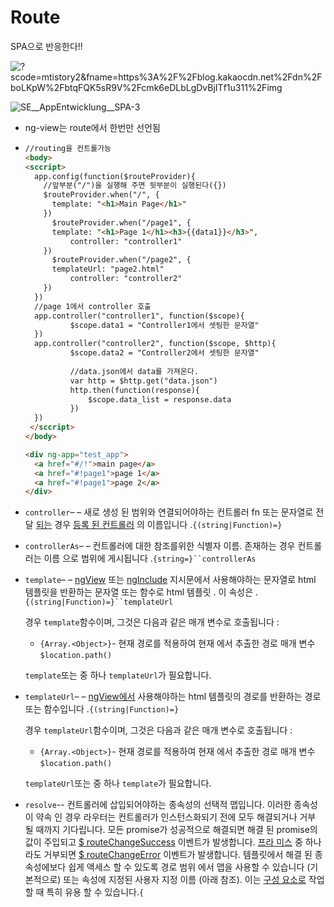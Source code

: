 # Route

SPA으로 반응한다!!

![?scode=mtistory2&fname=https%3A%2F%2Fblog.kakaocdn.net%2Fdn%2FboLKpW%2FbtqFQK5sR9V%2Fcmk6eDLbLgDvBjITf1u311%2Fimg](https://img1.daumcdn.net/thumb/R1280x0/?scode=mtistory2&fname=https%3A%2F%2Fblog.kakaocdn.net%2Fdn%2FboLKpW%2FbtqFQK5sR9V%2Fcmk6eDLbLgDvBjITf1u311%2Fimg.jpg)

![SE__AppEntwicklung__SPA-3](https://anexia.com/fileadmin/img/illustrations/SE__AppEntwicklung__SPA-3.svg)

- ng-view는 route에서 한번만 선언됨

- ```html
  //routing을 컨트롤가능
  <body>
  <sccript>
    app.config(function($routeProvider){
      //앞부분("/")을 실행해 주면 뒷부분이 실행된다({})
      $routeProvider.when("/", {
        template: "<h1>Main Page</h1>"
      })
    	$routeProvider.when("/page1", {
        template: "<h1>Page 1</h1><h3>{{data1}}</h3>",
    		controller: "controller1"
      })
    	$routeProvider.when("/page2", {
        templateUrl: "page2.html"
    		controller: "controller2"
      })
    })
    //page 1에서 controller 호출
    app.controller("controller1", function($scope){
    		$scope.data1 = "Controller1에서 셋팅한 문자열"
    })
    app.controller("controller2", function($scope, $http){
    		$scope.data2 = "Controller2에서 셋팅한 문자열"
    
    		//data.json에서 data를 가져온다.
    		var http = $http.get("data.json") 
    		http.then(function(response){
    			$scope.data_list = response.data
    		})
    })
   </sccript>
  </body>
  
  <div ng-app="test_app">
    <a href="#/!">main page</a>
  	<a href="#!page1">page 1</a>
    <a href="#!page1">page 2</a>
  </div>
  ```

  

- `controller`– – 새로 생성 된 범위와 연결되어야하는 컨트롤러 fn 또는 문자열로 전달 [되는](https://docs.angularjs.org/api/ng/type/angular.Module#controller) 경우 [등록 된 컨트롤러](https://docs.angularjs.org/api/ng/type/angular.Module#controller) 의 이름입니다 .`{(string|Function)=}`

- `controllerAs`– – 컨트롤러에 대한 참조를위한 식별자 이름. 존재하는 경우 컨트롤러는 이름 으로 범위에 게시됩니다 .`{string=}``controllerAs`

- `template`– – [ngView](https://docs.angularjs.org/api/ngRoute/directive/ngView) 또는 [ngInclude](https://docs.angularjs.org/api/ng/directive/ngInclude) 지시문에서 사용해야하는 문자열로 html 템플릿을 반환하는 문자열 또는 함수로 html 템플릿 . 이 속성은 .`{(string|Function)=}``templateUrl`

  경우 `template`함수이며, 그것은 다음과 같은 매개 변수로 호출됩니다 :

  - `{Array.<Object>}`- 현재 경로를 적용하여 현재 에서 추출한 경로 매개 변수 `$location.path()`

  `template`또는 중 하나 `templateUrl`가 필요합니다.

- `templateUrl`– – [ngView에서](https://docs.angularjs.org/api/ngRoute/directive/ngView) 사용해야하는 html 템플릿의 경로를 반환하는 경로 또는 함수입니다 .`{(string|Function)=}`

  경우 `templateUrl`함수이며, 그것은 다음과 같은 매개 변수로 호출됩니다 :

  - `{Array.<Object>}`- 현재 경로를 적용하여 현재 에서 추출한 경로 매개 변수 `$location.path()`

  `templateUrl`또는 중 하나 `template`가 필요합니다.

- `resolve`-- 컨트롤러에 삽입되어야하는 종속성의 선택적 맵입니다. 이러한 종속성이 약속 인 경우 라우터는 컨트롤러가 인스턴스화되기 전에 모두 해결되거나 거부 될 때까지 기다립니다. 모든 promise가 성공적으로 해결되면 해결 된 promise의 값이 주입되고 [$ routeChangeSuccess](https://docs.angularjs.org/api/ngRoute/service/$route#$routeChangeSuccess) 이벤트가 발생합니다. [프라 미스](https://docs.angularjs.org/api/ngRoute/service/$route#$routeChangeError) 중 하나라도 거부되면 [$ routeChangeError](https://docs.angularjs.org/api/ngRoute/service/$route#$routeChangeError) 이벤트가 발생합니다. 템플릿에서 해결 된 종속성에보다 쉽게 액세스 할 수 있도록 경로 범위 에서 맵을 사용할 수 있습니다 (기본적으로) 또는 속성에 지정된 사용자 지정 이름 (아래 참조). 이는 [구성 요소로](https://docs.angularjs.org/api/ng/type/angular.Module#component) 작업 할 때 특히 유용 할 수 있습니다.`{`